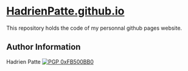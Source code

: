 # [HadrienPatte.github.io](https://HadrienPatte.github.io)

This repository holds the code of my personnal github pages website.

## Author Information

Hadrien Patte [![PGP 0xFB500BB0](https://peegeepee.com/badge/orange/FB500BB0.svg)](https://peegeepee.com/FB500BB0)
